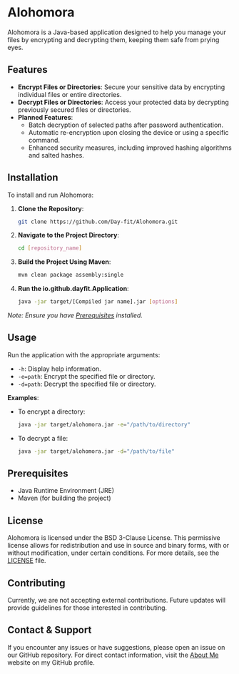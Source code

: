 # Alohomora

Alohomora is a Java-based application designed to help you manage your files by encrypting and decrypting them, keeping them safe from prying eyes.

## Features

- **Encrypt Files or Directories**: Secure your sensitive data by encrypting individual files or entire directories.
- **Decrypt Files or Directories**: Access your protected data by decrypting previously secured files or directories.
- **Planned Features**:
    - Batch decryption of selected paths after password authentication.
    - Automatic re-encryption upon closing the device or using a specific command.
    - Enhanced security measures, including improved hashing algorithms and salted hashes.

## Installation

To install and run Alohomora:

1. **Clone the Repository**:
   ```bash
   git clone https://github.com/Day-fit/Alohomora.git
   ```
2. **Navigate to the Project Directory**:
   ```bash
   cd [repository_name]
   ```
3. **Build the Project Using Maven**:
   ```bash
   mvn clean package assembly:single
   ```
4. **Run the io.github.dayfit.Application**:
   ```bash
   java -jar target/[Compiled jar name].jar [options]
   ```

*Note: Ensure you have [Prerequisites](#prerequisites) installed.*

## Usage

Run the application with the appropriate arguments:

- `-h`: Display help information.
- `-e=path`: Encrypt the specified file or directory.
- `-d=path`: Decrypt the specified file or directory.

**Examples**:

- To encrypt a directory:
  ```bash
  java -jar target/alohomora.jar -e="/path/to/directory"
  ```
- To decrypt a file:
  ```bash
  java -jar target/alohomora.jar -d="/path/to/file"
  ```

## Prerequisites

- Java Runtime Environment (JRE)
- Maven (for building the project)

## License

Alohomora is licensed under the BSD 3-Clause License. This permissive license allows for redistribution and use in source and binary forms, with or without modification, under certain conditions. For more details, see the [LICENSE](https://opensource.org/license/bsd-3-clause) file.

## Contributing

Currently, we are not accepting external contributions. Future updates will provide guidelines for those interested in contributing.

## Contact & Support

If you encounter any issues or have suggestions, please open an issue on our GitHub repository. For direct contact information, visit the [About Me](https://day-fit.github.io) website on my GitHub profile.
